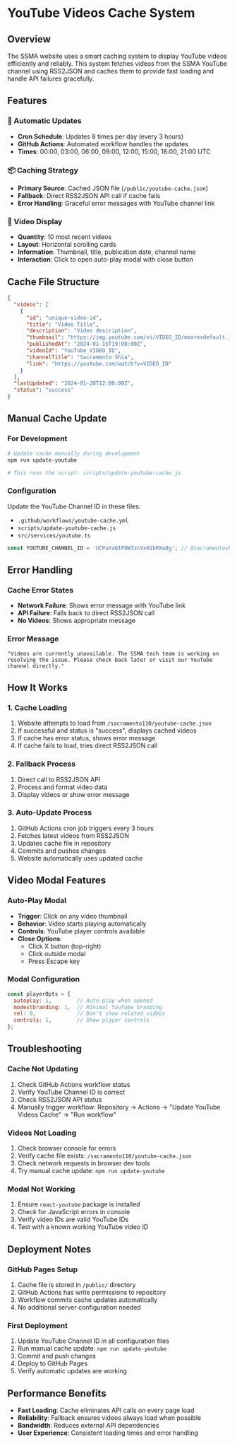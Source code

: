 # YouTube Videos Cache System

## Overview

The SSMA website uses a smart caching system to display YouTube videos efficiently and reliably. This system fetches videos from the SSMA YouTube channel using RSS2JSON and caches them to provide fast loading and handle API failures gracefully.

## Features

### 🔄 Automatic Updates
- **Cron Schedule**: Updates 8 times per day (every 3 hours)
- **GitHub Actions**: Automated workflow handles the updates
- **Times**: 00:00, 03:00, 06:00, 09:00, 12:00, 15:00, 18:00, 21:00 UTC

### 📦 Caching Strategy
- **Primary Source**: Cached JSON file (`/public/youtube-cache.json`)
- **Fallback**: Direct RSS2JSON API call if cache fails
- **Error Handling**: Graceful error messages with YouTube channel link

### 🎯 Video Display
- **Quantity**: 10 most recent videos
- **Layout**: Horizontal scrolling cards
- **Information**: Thumbnail, title, publication date, channel name
- **Interaction**: Click to open auto-play modal with close button

## Cache File Structure

```json
{
  "videos": [
    {
      "id": "unique-video-id",
      "title": "Video Title",
      "description": "Video description",
      "thumbnail": "https://img.youtube.com/vi/VIDEO_ID/maxresdefault.jpg",
      "publishedAt": "2024-01-15T19:00:00Z",
      "videoId": "YouTube_VIDEO_ID",
      "channelTitle": "Sacramento Shia",
      "link": "https://youtube.com/watch?v=VIDEO_ID"
    }
  ],
  "lastUpdated": "2024-01-20T12:00:00Z",
  "status": "success"
}
```

## Manual Cache Update

### For Development
```bash
# Update cache manually during development
npm run update-youtube

# This runs the script: scripts/update-youtube-cache.js
```

### Configuration
Update the YouTube Channel ID in these files:
- `.github/workflows/youtube-cache.yml`
- `scripts/update-youtube-cache.js`
- `src/services/youtube.ts`

```javascript
const YOUTUBE_CHANNEL_ID = 'UCPuYa6IFOW3zcVxH1bRXa8g'; // @sacramentoshia6230
```

## Error Handling

### Cache Error States
- **Network Failure**: Shows error message with YouTube link
- **API Failure**: Falls back to direct RSS2JSON call
- **No Videos**: Shows appropriate message

### Error Message
```
"Videos are currently unavailable. The SSMA tech team is working on 
resolving the issue. Please check back later or visit our YouTube 
channel directly."
```

## How It Works

### 1. Cache Loading
1. Website attempts to load from `/sacramento110/youtube-cache.json`
2. If successful and status is "success", displays cached videos
3. If cache has error status, shows error message
4. If cache fails to load, tries direct RSS2JSON call

### 2. Fallback Process
1. Direct call to RSS2JSON API
2. Process and format video data
3. Display videos or show error message

### 3. Auto-Update Process
1. GitHub Actions cron job triggers every 3 hours
2. Fetches latest videos from RSS2JSON
3. Updates cache file in repository
4. Commits and pushes changes
5. Website automatically uses updated cache

## Video Modal Features

### Auto-Play Modal
- **Trigger**: Click on any video thumbnail
- **Behavior**: Video starts playing automatically
- **Controls**: YouTube player controls available
- **Close Options**: 
  - Click X button (top-right)
  - Click outside modal
  - Press Escape key

### Modal Configuration
```javascript
const playerOpts = {
  autoplay: 1,        // Auto-play when opened
  modestbranding: 1,  // Minimal YouTube branding
  rel: 0,             // Don't show related videos
  controls: 1,        // Show player controls
};
```

## Troubleshooting

### Cache Not Updating
1. Check GitHub Actions workflow status
2. Verify YouTube Channel ID is correct
3. Check RSS2JSON API status
4. Manually trigger workflow: Repository → Actions → "Update YouTube Videos Cache" → "Run workflow"

### Videos Not Loading
1. Check browser console for errors
2. Verify cache file exists: `/sacramento110/youtube-cache.json`
3. Check network requests in browser dev tools
4. Try manual cache update: `npm run update-youtube`

### Modal Not Working
1. Ensure `react-youtube` package is installed
2. Check for JavaScript errors in console
3. Verify video IDs are valid YouTube IDs
4. Test with a known working YouTube video ID

## Deployment Notes

### GitHub Pages Setup
1. Cache file is stored in `/public/` directory
2. GitHub Actions has write permissions to repository
3. Workflow commits cache updates automatically
4. No additional server configuration needed

### First Deployment
1. Update YouTube Channel ID in all configuration files
2. Run manual cache update: `npm run update-youtube`
3. Commit and push changes
4. Deploy to GitHub Pages
5. Verify automatic updates are working

## Performance Benefits

- **Fast Loading**: Cache eliminates API calls on every page load
- **Reliability**: Fallback ensures videos always load when possible
- **Bandwidth**: Reduces external API dependencies
- **User Experience**: Consistent loading times and error handling
